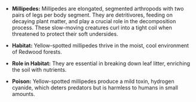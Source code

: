 - **Millipedes:** Millipedes are elongated, segmented arthropods with two pairs of legs per body segment. They are detritivores, feeding on decaying plant matter, and play a crucial role in the decomposition process. These slow-moving creatures curl into a tight coil when threatened to protect their soft undersides.

- **Habitat:** Yellow-spotted millipedes thrive in the moist, cool environment of Redwood forests.

- **Role in Habitat:** They are essential in breaking down leaf litter, enriching the soil with nutrients.

- **Poison:** Yellow-spotted millipedes produce a mild toxin, hydrogen cyanide, which deters predators but is harmless to humans in small amounts.